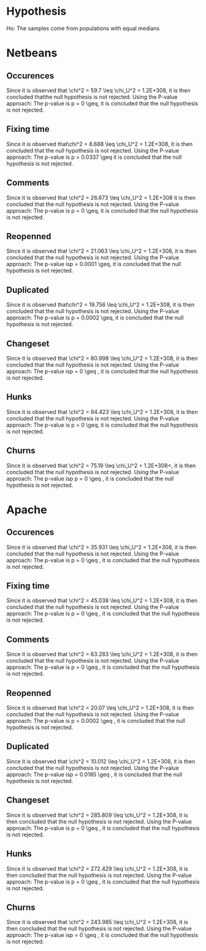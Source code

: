 # Hypothesis

Ho: The samples come from populations with equal medians

# Netbeans

## Occurences

Since it is observed that \chi^2 = 59.7 \leq \chi_U^2 = 1.2E+308, it is then concluded thatthe null hypothesis is not rejected.
Using the P-value approach: The p-value is p = 0 \geq, it is concluded that the null hypothesis is not rejected.

## Fixing time

Since it is observed that\chi^2 = 8.688 \leq \chi_U^2 = 1.2E+308, it is then concluded that the null hypothesis is not rejected.
Using the P-value approach: The p-value is p = 0.0337 \geq  it is concluded that the null hypothesis is not rejected.

## Comments

Since it is observed that \chi^2 = 26.673 \leq \chi_U^2 = 1.2E+308 it is then concluded that the null hypothesis is not rejected.
Using the P-value approach: The p-value is p = 0 \geq, it is concluded that the null hypothesis is not rejected.

## Reopenned

Since it is observed that \chi^2 = 21.063 \leq \chi_U^2 = 1.2E+308, it is then concluded that the null hypothesis is not rejected.
Using the P-value approach: The p-value isp = 0.0001 \geq, it is concluded that the null hypothesis is not rejected.

## Duplicated

Since it is observed that\chi^2 = 19.756 \leq \chi_U^2 = 1.2E+308, it is then concluded that the null hypothesis is not rejected.
Using the P-value approach: The p-value is p = 0.0002 \geq, it is concluded that the null hypothesis is not rejected.

## Changeset

Since it is observed that \chi^2 = 80.998 \leq \chi_U^2 = 1.2E+308, it is then concluded that the null hypothesis is not rejected.
Using the P-value approach: The p-value isp = 0 \geq , it is concluded that the null hypothesis is not rejected.

## Hunks

Since it is observed that \chi^2 = 94.423 \leq \chi_U^2 = 1.2E+308, it is then concluded that the null hypothesis is not rejected.
Using the P-value approach: The p-value is p = 0 \geq, it is concluded that the null hypothesis is not rejected.

## Churns

Since it is observed that \chi^2 = 75.19 \leq \chi_U^2 = 1.2E+308<, it is then concluded that the null hypothesis is not rejected.
Using the P-value approach: The p-value isp p = 0 \geq , it is concluded that the null hypothesis is not rejected.

# Apache

## Occurences

Since it is observed that \chi^2 = 35.931 \leq \chi_U^2 = 1.2E+308, it is then concluded that the null hypothesis is not rejected.
Using the P-value approach: The p-value is p = 0 \geq , it is concluded that the null hypothesis is not rejected.

## Fixing time

Since it is observed that \chi^2 = 45.038 \leq \chi_U^2 = 1.2E+308, it is then concluded that the null hypothesis is not rejected.
Using the P-value approach: The p-value is p = 0 \geq , it is concluded that the null hypothesis is not rejected.

## Comments
Since it is observed that \chi^2 = 63.283 \leq \chi_U^2 = 1.2E+308, it is then concluded that the null hypothesis is not rejected.
Using the P-value approach: The p-value is p = 0 \geq , it is concluded that the null hypothesis is not rejected.

## Reopenned

Since it is observed that \chi^2 = 20.07 \leq \chi_U^2 = 1.2E+308, it is then concluded that the null hypothesis is not rejected.
Using the P-value approach: The p-value is p = 0.0002 \geq , it is concluded that the null hypothesis is not rejected.

## Duplicated

Since it is observed that \chi^2 = 10.012 \leq \chi_U^2 = 1.2E+308, it is then concluded that the null hypothesis is not rejected.
Using the P-value approach: The p-value isp = 0.0185 \geq , it is concluded that the null hypothesis is not rejected.

## Changeset

Since it is observed that \chi^2 = 285.809 \leq \chi_U^2 = 1.2E+308, it is then concluded that the null hypothesis is not rejected.
Using the P-value approach: The p-value is p = 0 \geq , it is concluded that the null hypothesis is not rejected.

## Hunks

Since it is observed that \chi^2 = 272.429 \leq \chi_U^2 = 1.2E+308, it is then concluded that the null hypothesis is not rejected.
Using the P-value approach: The p-value is p = 0 \geq , it is concluded that the null hypothesis is not rejected.

## Churns

Since it is observed that \chi^2 = 243.985 \leq \chi_U^2 = 1.2E+308, it is then concluded that the null hypothesis is not rejected.
Using the P-value approach: The p-value isp = 0 \geq , it is concluded that the null hypothesis is not rejected.
